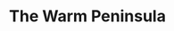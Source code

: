 ---
title: The Warm Peninsula
year: 1961
opening_date: 1961-02-24
closing_date: 1961-03-04
layout: productions
featured_image: 
image_caption:
image_credit:
playbill:
category:
Theatre: Theatre Jacksonville
Venue: Little Theatre
cast:
  Ruth Arnold: Celeste Koger
  Joanne De Lynn: Mardie Kelly
  Steve Crawford: Lynn Perry
  Jack Williams: David Boyer
  Iris Floria: Elise Hallowes
  Howard Shore: Charles Brock
  Tony Francis: Chris Michel Chiasson
crew:
  Director: Maurice Geoffrey
  Stage Manager: Marshall Grauer
  Curtains: Glenn H. Logan
  Book-Holder: Betty Foran
  Lighting: 
    - Jack Broughton
    - Bunny Thornhill
    - Marge Rocca
    - Mary Lee Scrimger
  Sound Effects : Jack Evans
  Properties: 
    - Gayle Swymer
    - Edith Price
    - Helen Cochran
    - Esther Barnes
    - Mary Louise Burns
  Costumes: 
    - Agatha Norvell
    - Doris Edwards
  Make-Up: Thelma Mayeron
  Scenery: 
    - Frank Ridge
    - Ellen Black
    - Gayle Swymer
    - Judy Jett
    - Peggy Miller
    - Helen Cochran
    - Thelma Mayeron
    - Jean Charles
    - Betty Foran
    - Paul Galloway
    - Al Pinan
    - Tom Thornhill
    - Jack Evans
    - Bill Milton
    - Dave Adams
    - Jack Broughton
    - Art Logan
    - Roger Smith
    - Glenn H. Logan
    - Virginia Popwell
    - Wade Popwell
external_links:
---